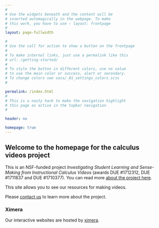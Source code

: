 ```yaml
---
#
# Use the widgets beneath and the content will be
# inserted automagically in the webpage. To make
# this work, you have to use › layout: frontpage
#
layout: page-fullwidth

#
# Use the call for action to show a button on the frontpage
#
# To make internal links, just use a permalink like this
# url: /getting-started/
#
# To style the button in different colors, use no value
# to use the main color or success, alert or secondary.
# To change colors see sass/_01_settings_colors.scss
#

permalink: /index.html
#
# This is a nasty hack to make the navigation highlight
# this page as active in the topbar navigation
#

header: no

homepage: true
---
```


## Welcome to the homepage for the calculus videos project

<!--If you're a student looking for our videos, please go [here](./vids/)-->

This is an NSF-funded project *Investigating Student Learning and Sense-Making from Instructional Calculus Videos* (awards DUE #1712312, DUE #1711837 and DUE #1710377). You can read more [about the project here](/about).

This site allows you to see our resources for making videos.

Please [contact us](/team/) to learn more about the project.

### Ximera
Our interactive websites are hosted by [ximera](http://ximera.osu.edu).
